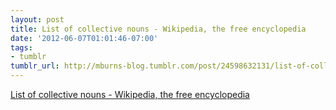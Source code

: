 ```yaml
---
layout: post
title: List of collective nouns - Wikipedia, the free encyclopedia
date: '2012-06-07T01:01:46-07:00'
tags:
- tumblr
tumblr_url: http://mburns-blog.tumblr.com/post/24598632131/list-of-collective-nouns-wikipedia-the-free
---
```

<a href="https://en.wikipedia.org/wiki/List_of_collective_nouns_by_collective_term_A-K">List of collective nouns - Wikipedia, the free encyclopedia</a>

